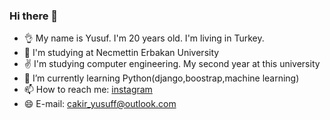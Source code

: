 ### Hi there 👋
- 👌  My name is Yusuf. I'm 20 years old. I'm living in Turkey.
- 🔭 I'm studying at Necmettin Erbakan University
- ✌  I'm studying computer engineering. My second year at this university
- 🌱 I’m currently learning Python(django,boostrap,machine learning)
- 📫 How to reach me: [instagram](https://www.instagram.com/cakir_yusuff/?hl=tr)
- 😄 E-mail: cakir_yusuff@outlook.com
